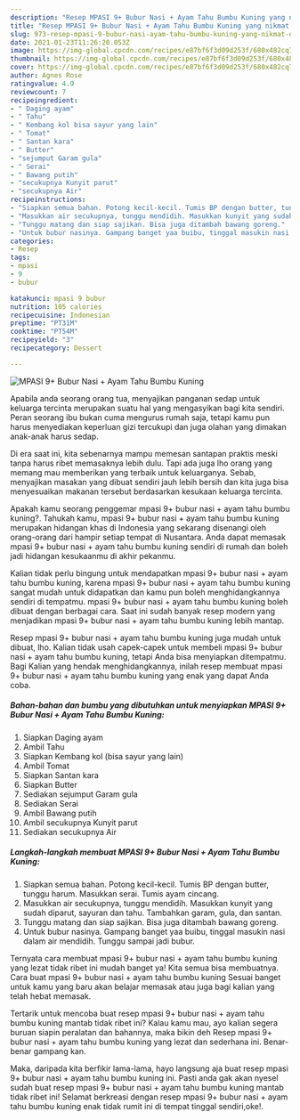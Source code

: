 ```yaml
---
description: "Resep MPASI 9+ Bubur Nasi + Ayam Tahu Bumbu Kuning yang nikmat dan Mudah Dibuat"
title: "Resep MPASI 9+ Bubur Nasi + Ayam Tahu Bumbu Kuning yang nikmat dan Mudah Dibuat"
slug: 973-resep-mpasi-9-bubur-nasi-ayam-tahu-bumbu-kuning-yang-nikmat-dan-mudah-dibuat
date: 2021-01-23T11:26:20.053Z
image: https://img-global.cpcdn.com/recipes/e87bf6f3d09d253f/680x482cq70/mpasi-9-bubur-nasi-ayam-tahu-bumbu-kuning-foto-resep-utama.jpg
thumbnail: https://img-global.cpcdn.com/recipes/e87bf6f3d09d253f/680x482cq70/mpasi-9-bubur-nasi-ayam-tahu-bumbu-kuning-foto-resep-utama.jpg
cover: https://img-global.cpcdn.com/recipes/e87bf6f3d09d253f/680x482cq70/mpasi-9-bubur-nasi-ayam-tahu-bumbu-kuning-foto-resep-utama.jpg
author: Agnes Rose
ratingvalue: 4.9
reviewcount: 7
recipeingredient:
- " Daging ayam"
- " Tahu"
- " Kembang kol bisa sayur yang lain"
- " Tomat"
- " Santan kara"
- " Butter"
- "sejumput Garam gula"
- " Serai"
- " Bawang putih"
- "secukupnya Kunyit parut"
- "secukupnya Air"
recipeinstructions:
- "Siapkan semua bahan. Potong kecil-kecil. Tumis BP dengan butter, tunggu harum. Masukkan serai. Tumis ayam cincang."
- "Masukkan air secukupnya, tunggu mendidih. Masukkan kunyit yang sudah diparut, sayuran dan tahu. Tambahkan garam, gula, dan santan."
- "Tunggu matang dan siap sajikan. Bisa juga ditambah bawang goreng."
- "Untuk bubur nasinya. Gampang banget yaa buibu, tinggal masukin nasi dalam air mendidih. Tunggu sampai jadi bubur."
categories:
- Resep
tags:
- mpasi
- 9
- bubur

katakunci: mpasi 9 bubur 
nutrition: 105 calories
recipecuisine: Indonesian
preptime: "PT31M"
cooktime: "PT54M"
recipeyield: "3"
recipecategory: Dessert

---
```



![MPASI 9+ Bubur Nasi + Ayam Tahu Bumbu Kuning](https://img-global.cpcdn.com/recipes/e87bf6f3d09d253f/680x482cq70/mpasi-9-bubur-nasi-ayam-tahu-bumbu-kuning-foto-resep-utama.jpg)

Apabila anda seorang orang tua, menyajikan panganan sedap untuk keluarga tercinta merupakan suatu hal yang mengasyikan bagi kita sendiri. Peran seorang ibu bukan cuma mengurus rumah saja, tetapi kamu pun harus menyediakan keperluan gizi tercukupi dan juga olahan yang dimakan anak-anak harus sedap.

Di era  saat ini, kita sebenarnya mampu memesan santapan praktis meski tanpa harus ribet memasaknya lebih dulu. Tapi ada juga lho orang yang memang mau memberikan yang terbaik untuk keluarganya. Sebab, menyajikan masakan yang dibuat sendiri jauh lebih bersih dan kita juga bisa menyesuaikan makanan tersebut berdasarkan kesukaan keluarga tercinta. 



Apakah kamu seorang penggemar mpasi 9+ bubur nasi + ayam tahu bumbu kuning?. Tahukah kamu, mpasi 9+ bubur nasi + ayam tahu bumbu kuning merupakan hidangan khas di Indonesia yang sekarang disenangi oleh orang-orang dari hampir setiap tempat di Nusantara. Anda dapat memasak mpasi 9+ bubur nasi + ayam tahu bumbu kuning sendiri di rumah dan boleh jadi hidangan kesukaanmu di akhir pekanmu.

Kalian tidak perlu bingung untuk mendapatkan mpasi 9+ bubur nasi + ayam tahu bumbu kuning, karena mpasi 9+ bubur nasi + ayam tahu bumbu kuning sangat mudah untuk didapatkan dan kamu pun boleh menghidangkannya sendiri di tempatmu. mpasi 9+ bubur nasi + ayam tahu bumbu kuning boleh dibuat dengan berbagai cara. Saat ini sudah banyak resep modern yang menjadikan mpasi 9+ bubur nasi + ayam tahu bumbu kuning lebih mantap.

Resep mpasi 9+ bubur nasi + ayam tahu bumbu kuning juga mudah untuk dibuat, lho. Kalian tidak usah capek-capek untuk membeli mpasi 9+ bubur nasi + ayam tahu bumbu kuning, tetapi Anda bisa menyiapkan ditempatmu. Bagi Kalian yang hendak menghidangkannya, inilah resep membuat mpasi 9+ bubur nasi + ayam tahu bumbu kuning yang enak yang dapat Anda coba.

<!--inarticleads1-->

##### Bahan-bahan dan bumbu yang dibutuhkan untuk menyiapkan MPASI 9+ Bubur Nasi + Ayam Tahu Bumbu Kuning:

1. Siapkan  Daging ayam
1. Ambil  Tahu
1. Siapkan  Kembang kol (bisa sayur yang lain)
1. Ambil  Tomat
1. Siapkan  Santan kara
1. Siapkan  Butter
1. Sediakan sejumput Garam gula
1. Sediakan  Serai
1. Ambil  Bawang putih
1. Ambil secukupnya Kunyit parut
1. Sediakan secukupnya Air




<!--inarticleads2-->

##### Langkah-langkah membuat MPASI 9+ Bubur Nasi + Ayam Tahu Bumbu Kuning:

1. Siapkan semua bahan. Potong kecil-kecil. Tumis BP dengan butter, tunggu harum. Masukkan serai. Tumis ayam cincang.
1. Masukkan air secukupnya, tunggu mendidih. Masukkan kunyit yang sudah diparut, sayuran dan tahu. Tambahkan garam, gula, dan santan.
1. Tunggu matang dan siap sajikan. Bisa juga ditambah bawang goreng.
1. Untuk bubur nasinya. Gampang banget yaa buibu, tinggal masukin nasi dalam air mendidih. Tunggu sampai jadi bubur.




Ternyata cara membuat mpasi 9+ bubur nasi + ayam tahu bumbu kuning yang lezat tidak ribet ini mudah banget ya! Kita semua bisa membuatnya. Cara buat mpasi 9+ bubur nasi + ayam tahu bumbu kuning Sesuai banget untuk kamu yang baru akan belajar memasak atau juga bagi kalian yang telah hebat memasak.

Tertarik untuk mencoba buat resep mpasi 9+ bubur nasi + ayam tahu bumbu kuning mantab tidak ribet ini? Kalau kamu mau, ayo kalian segera buruan siapin peralatan dan bahannya, maka bikin deh Resep mpasi 9+ bubur nasi + ayam tahu bumbu kuning yang lezat dan sederhana ini. Benar-benar gampang kan. 

Maka, daripada kita berfikir lama-lama, hayo langsung aja buat resep mpasi 9+ bubur nasi + ayam tahu bumbu kuning ini. Pasti anda gak akan nyesel sudah buat resep mpasi 9+ bubur nasi + ayam tahu bumbu kuning mantab tidak ribet ini! Selamat berkreasi dengan resep mpasi 9+ bubur nasi + ayam tahu bumbu kuning enak tidak rumit ini di tempat tinggal sendiri,oke!.


